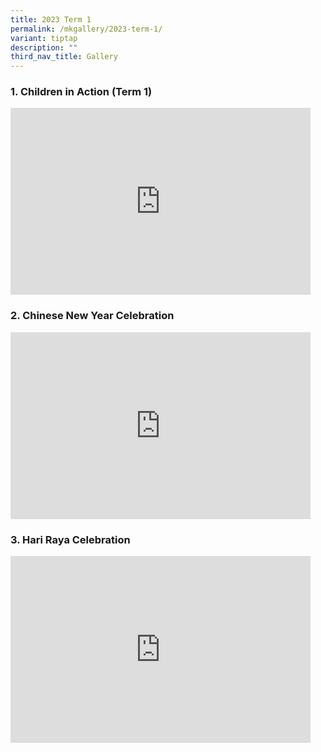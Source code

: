 ```yaml
---
title: 2023 Term 1
permalink: /mkgallery/2023-term-1/
variant: tiptap
description: ""
third_nav_title: Gallery
---
```

<h3>1. Children in Action (Term 1)</h3>
<div class="iframe-wrapper">
<iframe height="299" width="480" allowfullscreen="true" frameborder="0" src="https://docs.google.com/presentation/d/e/2PACX-1vSG1Fs7JyRNBTPcFM0D4nsiT3dWLIqHYybkecupM96vdcNlyywdA2k-tVBBQkz0rASDLGtACaWw7iho/embed?start=false&amp;loop=false&amp;delayms=3000"></iframe>
</div>
<h3>2. Chinese New Year Celebration</h3>
<div class="iframe-wrapper">
<iframe height="299" width="480" allowfullscreen="true" frameborder="0" src="https://docs.google.com/presentation/d/e/2PACX-1vQlzws-kaCeEKtf8jmyWNKB6aUEK9RPo78CigH6an1GljxoAgaxQrTzhT4KI5KP2PpHgN7veT1gpawD/embed?start=false&amp;loop=false&amp;delayms=3000"></iframe>
</div>
<h3>3. Hari Raya Celebration</h3>
<div class="iframe-wrapper">
<iframe height="299" width="480" allowfullscreen="true" frameborder="0" src="https://docs.google.com/presentation/d/e/2PACX-1vSOHZOi-UGqyxZATisOyXCQLP8GAHJQQogWXU7Igfcwb9KQLBMGNgjdtAxHb8XrYF97pOTtCHKhOL7l/embed?start=false&amp;loop=true&amp;delayms=3000"></iframe>
</div>
<p></p>